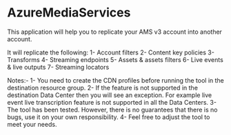 # AzureMediaServices

This application will help you to replicate your AMS v3 account into another account.

It will replicate the following:
1- Account filters
2- Content key policies
3- Transforms
4- Streaming endpoints
5- Assets & assets filters
6- Live events & live outputs
7- Streaming locators

Notes:-
1- You need to create the CDN profiles before running the tool in the destination resource group.
2- If the feature is not supported in the destination Data Center then you will see an exception. For example live event live transcription feature is not supported in all the Data Centers.
3- The tool has been tested. However, there is no guarantees that there is no bugs, use it on your own responsibility.
4- Feel free to adjust the tool to meet your needs.
